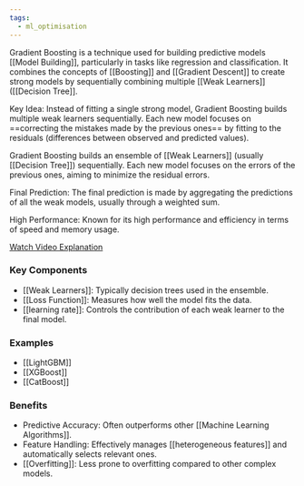 ```yaml
---
tags:
  - ml_optimisation
---
```

Gradient Boosting is a technique used for building predictive models [[Model Building]], particularly in tasks like regression and classification. It combines the concepts of [[Boosting]] and [[Gradient Descent]] to create strong models by sequentially combining multiple [[Weak Learners]] ([[Decision Tree]]. 

Key Idea: Instead of fitting a single strong model, Gradient Boosting builds multiple weak learners sequentially. Each new model focuses on ==correcting the mistakes made by the previous ones== by fitting to the residuals (differences between observed and predicted values).

Gradient Boosting builds an ensemble of [[Weak Learners]] (usually [[Decision Tree]]) sequentially. Each new model focuses on the errors of the previous ones, aiming to minimize the residual errors.

Final Prediction: The final prediction is made by aggregating the predictions of all the weak models, usually through a weighted sum.

High Performance: Known for its high performance and efficiency in terms of speed and memory usage.

[Watch Video Explanation](https://www.youtube.com/watch?v=3CC4N4z3GJc)

### Key Components

- [[Weak Learners]]: Typically decision trees used in the ensemble.
- [[Loss Function]]: Measures how well the model fits the data.
- [[learning rate]]: Controls the contribution of each weak learner to the final model.

### Examples

- [[LightGBM]]
- [[XGBoost]]
- [[CatBoost]]
### Benefits

- Predictive Accuracy: Often outperforms other [[Machine Learning Algorithms]].
- Feature Handling: Effectively manages [[heterogeneous features]] and automatically selects relevant ones.
- [[Overfitting]]: Less prone to overfitting compared to other complex models.
